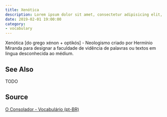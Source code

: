 ```yaml
---
title: Xenótica
description: Lorem ipsum dolor sit amet, consectetur adipisicing elit, sed do eiusmod tempor incididunt ut labore et dolore magna aliqua.  TODO
date: 2019-02-01 19:00:00
category:
- vocabulary
---
```


Xenótica [do grego xénon + optikós] - Neologismo criado por Hermínio Miranda para designar a faculdade de vidência de palavras ou textos em lingua desconhecida ao médium.

## See Also
TODO

## Source
[O Consolador - Vocabulário (pt-BR)](http://www.oconsolador.com.br/linkfixo/vocabulario/principal.html)
